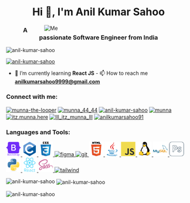 <h1 align="center">Hi 👋, I'm Anil Kumar Sahoo</h1>

<img
    align="right"
    src="https://i.pinimg.com/originals/e8/f4/53/e8f453469a3ec97ecd354df465d73913.gif"
    alt="Me"
    width="400" />

<h3 align="center">A passionate Software Engineer from India</h3>

<p align="left">
    <img
        src="https://komarev.com/ghpvc/?username=anil-kumar-sahoo&label=Profile%20views&color=0e75b6&style=flat"
        alt="anil-kumar-sahoo" />
</p>

<p align="left">
    <a href="https://github.com/ryo-ma/github-profile-trophy"
        ><img
            src="https://github-profile-trophy.vercel.app/?username=anil-kumar-sahoo"
            alt="anil-kumar-sahoo"
    /></a>
</p>

- 🌱 I’m currently learning **React JS** - 📫 How to reach me
**anilkumarsahoo9999@gmail.com**

<h3 align="left">Connect with me:</h3>
<p align="left">
    <a href="https://codepen.io/munna-the-looper" target="blank"
        ><img
            align="center"
            src="https://raw.githubusercontent.com/rahuldkjain/github-profile-readme-generator/master/src/images/icons/Social/codepen.svg"
            alt="munna-the-looper"
            height="30"
            width="40"
    /></a>
    <a href="https://twitter.com/munna_44_44" target="blank"
        ><img
            align="center"
            src="https://raw.githubusercontent.com/rahuldkjain/github-profile-readme-generator/master/src/images/icons/Social/twitter.svg"
            alt="munna_44_44"
            height="30"
            width="40"
    /></a>
    <a href="https://linkedin.com/in/anil-kumar-sahoo" target="blank"
        ><img
            align="center"
            src="https://raw.githubusercontent.com/rahuldkjain/github-profile-readme-generator/master/src/images/icons/Social/linked-in-alt.svg"
            alt="anil-kumar-sahoo"
            height="30"
            width="40"
    /></a>
    <a href="https://stackoverflow.com/users/munna" target="blank"
        ><img
            align="center"
            src="https://raw.githubusercontent.com/rahuldkjain/github-profile-readme-generator/master/src/images/icons/Social/stack-overflow.svg"
            alt="munna"
            height="30"
            width="40"
    /></a>
    <a href="https://fb.com/itz.munna.here" target="blank"
        ><img
            align="center"
            src="https://raw.githubusercontent.com/rahuldkjain/github-profile-readme-generator/master/src/images/icons/Social/facebook.svg"
            alt="itz.munna.here"
            height="30"
            width="40"
    /></a>
    <a href="https://instagram.com/lll_itz_munna_lll" target="blank"
        ><img
            align="center"
            src="https://raw.githubusercontent.com/rahuldkjain/github-profile-readme-generator/master/src/images/icons/Social/instagram.svg"
            alt="lll_itz_munna_lll"
            height="30"
            width="40"
    /></a>
    <a href="https://www.hackerrank.com/anilkumarsahoo91" target="blank"
        ><img
            align="center"
            src="https://raw.githubusercontent.com/rahuldkjain/github-profile-readme-generator/master/src/images/icons/Social/hackerrank.svg"
            alt="anilkumarsahoo91"
            height="30"
            width="40"
    /></a>
</p>

<h3 align="left">Languages and Tools:</h3>
<p align="left">
    <a href="https://getbootstrap.com" target="_blank" rel="noreferrer">
        <img
            src="https://raw.githubusercontent.com/devicons/devicon/master/icons/bootstrap/bootstrap-plain-wordmark.svg"
            alt="bootstrap"
            width="40"
            height="40" />
    </a>
    <a href="https://www.cprogramming.com/" target="_blank" rel="noreferrer">
        <img
            src="https://raw.githubusercontent.com/devicons/devicon/master/icons/c/c-original.svg"
            alt="c"
            width="40"
            height="40" />
    </a>
    <a href="https://www.w3schools.com/css/" target="_blank" rel="noreferrer">
        <img
            src="https://raw.githubusercontent.com/devicons/devicon/master/icons/css3/css3-original-wordmark.svg"
            alt="css3"
            width="40"
            height="40" />
    </a>
    <a href="https://www.figma.com/" target="_blank" rel="noreferrer">
        <img
            src="https://www.vectorlogo.zone/logos/figma/figma-icon.svg"
            alt="figma"
            width="40"
            height="40" />
    </a>
    <a href="https://git-scm.com/" target="_blank" rel="noreferrer">
        <img
            src="https://www.vectorlogo.zone/logos/git-scm/git-scm-icon.svg"
            alt="git"
            width="40"
            height="40" />
    </a>
    <a href="https://www.w3.org/html/" target="_blank" rel="noreferrer">
        <img
            src="https://raw.githubusercontent.com/devicons/devicon/master/icons/html5/html5-original-wordmark.svg"
            alt="html5"
            width="40"
            height="40" />
    </a>
    <a href="https://www.java.com" target="_blank" rel="noreferrer">
        <img
            src="https://raw.githubusercontent.com/devicons/devicon/master/icons/java/java-original.svg"
            alt="java"
            width="40"
            height="40" />
    </a>
    <a
        href="https://developer.mozilla.org/en-US/docs/Web/JavaScript"
        target="_blank"
        rel="noreferrer">
        <img
            src="https://raw.githubusercontent.com/devicons/devicon/master/icons/javascript/javascript-original.svg"
            alt="javascript"
            width="40"
            height="40" />
    </a>
    <a href="https://www.linux.org/" target="_blank" rel="noreferrer">
        <img
            src="https://raw.githubusercontent.com/devicons/devicon/master/icons/linux/linux-original.svg"
            alt="linux"
            width="40"
            height="40" />
    </a>
    <a href="https://www.mysql.com/" target="_blank" rel="noreferrer">
        <img
            src="https://raw.githubusercontent.com/devicons/devicon/master/icons/mysql/mysql-original-wordmark.svg"
            alt="mysql"
            width="40"
            height="40" />
    </a>
    <a href="https://www.photoshop.com/en" target="_blank" rel="noreferrer">
        <img
            src="https://raw.githubusercontent.com/devicons/devicon/master/icons/photoshop/photoshop-line.svg"
            alt="photoshop"
            width="40"
            height="40" />
    </a>
    <a href="https://www.python.org" target="_blank" rel="noreferrer">
        <img
            src="https://raw.githubusercontent.com/devicons/devicon/master/icons/python/python-original.svg"
            alt="python"
            width="40"
            height="40" />
    </a>
    <a href="https://reactjs.org/" target="_blank" rel="noreferrer">
        <img
            src="https://raw.githubusercontent.com/devicons/devicon/master/icons/react/react-original-wordmark.svg"
            alt="react"
            width="40"
            height="40" />
    </a>
    <a href="https://sass-lang.com" target="_blank" rel="noreferrer">
        <img
            src="https://raw.githubusercontent.com/devicons/devicon/master/icons/sass/sass-original.svg"
            alt="sass"
            width="40"
            height="40" />
    </a>
    <a href="https://tailwindcss.com/" target="_blank" rel="noreferrer">
        <img
            src="https://www.vectorlogo.zone/logos/tailwindcss/tailwindcss-icon.svg"
            alt="tailwind"
            width="40"
            height="40" />
    </a>
</p>

<p>
    <img
        align="left"
        src="https://github-readme-stats.vercel.app/api/top-langs?username=anil-kumar-sahoo&show_icons=true&locale=en&layout=compact"
        alt="anil-kumar-sahoo" />
</p>

<p>
    &nbsp;<img
        align="center"
        src="https://github-readme-stats.vercel.app/api?username=anil-kumar-sahoo&show_icons=true&locale=en"
        alt="anil-kumar-sahoo" />
</p>

<p>
    <img
        align="center"
        src="https://github-readme-streak-stats.herokuapp.com/?user=anil-kumar-sahoo&"
        alt="anil-kumar-sahoo" />
</p>
